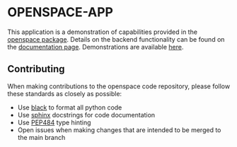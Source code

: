 # OPENSPACE-APP
This application is a demonstration of capabilities provided in the [openspace package](https://github.com/brandon-sexton/openspace).  Details on the backend functionality can be found on the [documentation page](https://www.openspace-docs.com).  Demonstrations are available [here](https://www.openspace-app.com/).

## Contributing
When making contributions to the openspace code repository, please follow these standards as closely as possible:
- Use [black](https://pypi.org/project/black/) to format all python code
- Use [sphinx](https://www.sphinx-doc.org/en/master/) docstrings for code documentation
- Use [PEP484](https://peps.python.org/pep-0484/) type hinting
- Open issues when making changes that are intended to be merged to the main branch

